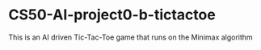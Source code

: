 # CS50-AI-project0-b-tictactoe
This is an AI driven Tic-Tac-Toe game that runs on the Minimax algorithm
